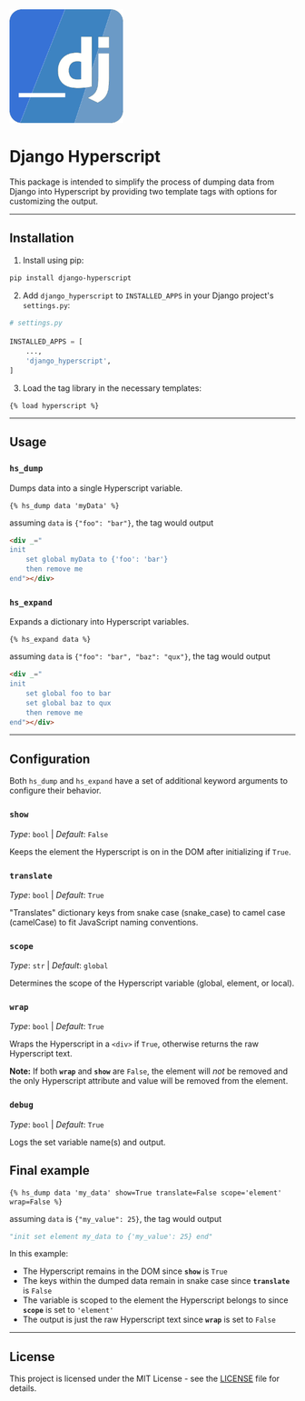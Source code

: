 <img src="https://github.com/LucLor06/django-hyperscript/blob/main/django-hyperscript.png?raw=true" width=200>

# Django Hyperscript

This package is intended to simplify the process of dumping data from Django into Hyperscript by providing two template tags with options for customizing the output.

---
## Installation

1. Install using pip:
```bash
pip install django-hyperscript
```

2. Add `django_hyperscript` to `INSTALLED_APPS` in your Django project's `settings.py`:
```python
# settings.py

INSTALLED_APPS = [
    ...,
    'django_hyperscript',
]
```

3. Load the tag library in the necessary templates:
```django
{% load hyperscript %}
```

---
## Usage

### `hs_dump`

Dumps data into a single Hyperscript variable.
```django
{% hs_dump data 'myData' %}
```
assuming `data` is `{"foo": "bar"}`, the tag would output
```html
<div _="
init
    set global myData to {'foo': 'bar'} 
    then remove me 
end"></div>
```
### `hs_expand`

Expands a dictionary into Hyperscript variables.
```django
{% hs_expand data %}
```

assuming `data` is `{"foo": "bar", "baz": "qux"}`, the tag would output
```html
<div _="
init 
    set global foo to bar 
    set global baz to qux 
    then remove me
end"></div>
```

---
## Configuration

Both `hs_dump` and `hs_expand` have a set of additional keyword arguments to configure their behavior.

### `show`
*Type*: `bool` | *Default*: `False`

Keeps the element the Hyperscript is on in the DOM after initializing if `True`.

### `translate`
*Type*: `bool` | *Default*: `True`

"Translates" dictionary keys from snake case (snake_case) to camel case (camelCase) to fit JavaScript naming conventions.

### `scope`
*Type*: `str` | *Default*: `global`

Determines the scope of the Hyperscript variable (global, element, or local).

### `wrap`
*Type*: `bool` | *Default*: `True`

Wraps the Hyperscript in a `<div>` if `True`, otherwise returns the raw Hyperscript text.

**Note:** If both **`wrap`** and **`show`** are `False`, the element will *not* be removed and the only Hyperscript attribute and value will be removed from the element.

### `debug`
*Type*: `bool` | *Default*: `True`

Logs the set variable name(s) and output.

## Final example
```django
{% hs_dump data 'my_data' show=True translate=False scope='element' wrap=False %}
```
assuming `data` is `{"my_value": 25}`, the tag would output
```python
"init set element my_data to {'my_value': 25} end"
```
In this example:
- The Hyperscript remains in the DOM since **`show`** is `True`
- The keys within the dumped data remain in snake case since **`translate`** is `False`
- The variable is scoped to the element the Hyperscript belongs to since **`scope`** is set to `'element'`
- The output is just the raw Hyperscript text since **`wrap`** is set to `False`

---
## License

This project is licensed under the MIT License - see the [LICENSE](LICENSE) file for details.
